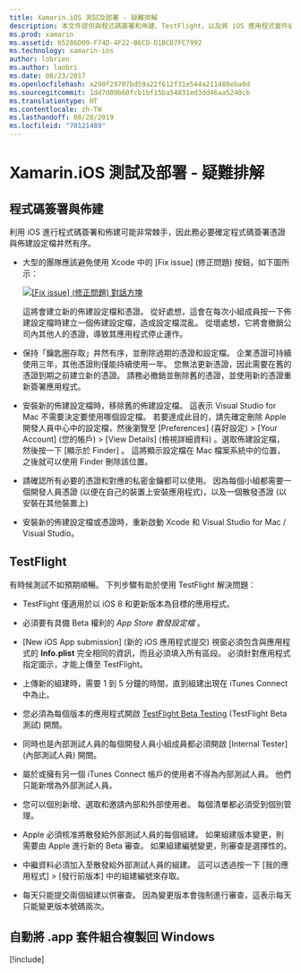 ```yaml
---
title: Xamarin.iOS 測試及部署 - 疑難排解
description: 本文件提供與程式碼簽署和佈建、TestFlight，以及將 iOS 應用程式套件組合從 Mac 組建主機複製到 Windows 的相關疑難排解祕訣。
ms.prod: xamarin
ms.assetid: 65286D09-F74D-4F22-B6CD-D1BCD7FC7992
ms.technology: xamarin-ios
author: lobrien
ms.author: laobri
ms.date: 08/23/2017
ms.openlocfilehash: a290f29707bd59a22f612f31e544a211488eba0d
ms.sourcegitcommit: 1dd7d09b60fcb1bf15ba54831ed3dd46aa5240cb
ms.translationtype: HT
ms.contentlocale: zh-TW
ms.lasthandoff: 08/28/2019
ms.locfileid: "70121489"
---
```

# <a name="xamarinios-testing-and-deployment---troubleshooting"></a>Xamarin.iOS 測試及部署 - 疑難排解

## <a name="code-signing--provisioning"></a>程式碼簽署與佈建

利用 iOS 進行程式碼簽署和佈建可能非常棘手，因此務必要確定程式碼簽署憑證與佈建設定檔井然有序。

- 大型的團隊應該避免使用 Xcode 中的 [Fix issue] \(修正問題\) 按鈕，如下圖所示：

    [![](troubleshooting-images/fixissue.png "[Fix issue] \(修正問題\) 對話方塊")](troubleshooting-images/fixissue.png#lightbox)

    這將會建立新的佈建設定檔和憑證。 從好處想，這會在每次小組成員按一下佈建設定檔時建立一個佈建設定檔，造成設定檔混亂。 從壞處想，它將會撤銷公司內其他人的憑證，導致其應用程式停止運作。

- 保持「鑰匙圈存取」井然有序，並刪除過期的憑證和設定檔。 企業憑證可持續使用三年，其他憑證則僅能持續使用一年。 您無法更新憑證，因此需要在舊的憑證到期之前建立新的憑證。 請務必撤銷並刪除舊的憑證，並使用新的憑證重新簽署應用程式。

- 安裝新的佈建設定檔時，移除舊的佈建設定檔。 這表示 Visual Studio for Mac 不需要決定要使用哪個設定檔。 若要達成此目的，請先確定刪除 Apple 開發人員中心中的設定檔，然後瀏覽至 [Preferences] \(喜好設定\) > [Your Account] \(您的帳戶\) > [View Details] \(檢視詳細資料\)  。選取佈建設定檔，然後按一下 [顯示於 Finder]  。 這將顯示設定檔在 Mac 檔案系統中的位置，之後就可以使用 Finder 刪除該位置。

- 請確認所有必要的憑證和對應的私密金鑰都可以使用。 因為每個小組都需要一個開發人員憑證 (以便在自己的裝置上安裝應用程式)，以及一個散發憑證 (以安裝在其他裝置上)

- 安裝新的佈建設定檔或憑證時，重新啟動 Xcode 和 Visual Studio for Mac / Visual Studio。

## <a name="testflight"></a>TestFlight

有時候測試不如預期順暢。  下列步驟有助於使用 TestFlight 解決問題：

- TestFlight 僅適用於以 iOS 8 和更新版本為目標的應用程式。

- 必須要有具備 Beta 權利的 *App Store 散發設定檔* 。

- [New iOS App submission] \(新的 iOS 應用程式提交\)  視窗必須包含與應用程式的 **Info.plist** 完全相同的資訊，而且必須填入所有區段。 必須針對應用程式指定圖示，才能上傳至 TestFlight。

- 上傳新的組建時，需要 1 到 5 分鐘的時間，直到組建出現在 iTunes Connect 中為止。

- 您必須為每個版本的應用程式開啟 [TestFlight Beta Testing](~/ios/deploy-test/testflight.md#beta-testing) \(TestFlight Beta 測試\) 開關。

- 同時也是內部測試人員的每個開發人員小組成員都必須開啟 [Internal Tester]  \(內部測試人員\) 開關。

- 屬於或擁有另一個 iTunes Connect 帳戶的使用者不得為內部測試人員。 他們只能新增為外部測試人員。

- 您可以個別新增、選取和邀請內部和外部使用者。 每個清單都必須受到個別管理。

- Apple 必須核准將散發給外部測試人員的每個組建。 如果組建版本變更，則需要由 Apple 進行新的 Beta 審查。 如果組建編號變更，則審查是選擇性的。

- 中繼資料必須加入至散發給外部測試人員的組建。 這可以透過按一下 [我的應用程式] > [發行前版本]  中的組建編號來存取。

- 每天只能提交兩個組建以供審查。 因為變更版本會強制進行審查，這表示每天只能變更版本號碼兩次。

<a name="Automatically_copy_app_bundles_back_to_Windows" />

## <a name="automatically-copy-app-bundles-back-to-windows"></a>自動將 .app 套件組合複製回 Windows

[!include[](~/ios/includes/copy-app-bundle-to-windows.md)]
